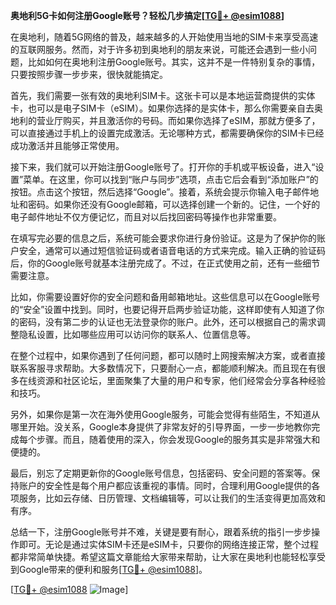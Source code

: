 **奥地利5G卡如何注册Google账号？轻松几步搞定[[TG💪+ @esim1088](https://t.me/s/esim1088)]**

在奥地利，随着5G网络的普及，越来越多的人开始使用当地的SIM卡来享受高速的互联网服务。然而，对于许多初到奥地利的朋友来说，可能还会遇到一些小问题，比如如何在奥地利注册Google账号。其实，这并不是一件特别复杂的事情，只要按照步骤一步步来，很快就能搞定。

首先，我们需要一张有效的奥地利SIM卡。这张卡可以是本地运营商提供的实体卡，也可以是电子SIM卡（eSIM）。如果你选择的是实体卡，那么你需要亲自去奥地利的营业厅购买，并且激活你的号码。而如果你选择了eSIM，那就方便多了，可以直接通过手机上的设置完成激活。无论哪种方式，都需要确保你的SIM卡已经成功激活并且能够正常使用。

接下来，我们就可以开始注册Google账号了。打开你的手机或平板设备，进入“设置”菜单。在这里，你可以找到“账户与同步”选项，点击它后会看到“添加账户”的按钮。点击这个按钮，然后选择“Google”。接着，系统会提示你输入电子邮件地址和密码。如果你还没有Google邮箱，可以选择创建一个新的。记住，一个好的电子邮件地址不仅方便记忆，而且对以后找回密码等操作也非常重要。

在填写完必要的信息之后，系统可能会要求你进行身份验证。这是为了保护你的账户安全，通常可以通过短信验证码或者语音电话的方式来完成。输入正确的验证码后，你的Google账号就基本注册完成了。不过，在正式使用之前，还有一些细节需要注意。

比如，你需要设置好你的安全问题和备用邮箱地址。这些信息可以在Google账号的“安全”设置中找到。同时，也要记得开启两步验证功能，这样即使有人知道了你的密码，没有第二步的认证也无法登录你的账户。此外，还可以根据自己的需求调整隐私设置，比如哪些应用可以访问你的联系人、位置信息等。

在整个过程中，如果你遇到了任何问题，都可以随时上网搜索解决方案，或者直接联系客服寻求帮助。大多数情况下，只要耐心一点，都能顺利解决。而且现在有很多在线资源和社区论坛，里面聚集了大量的用户和专家，他们经常会分享各种经验和技巧。

另外，如果你是第一次在海外使用Google服务，可能会觉得有些陌生，不知道从哪里开始。没关系，Google本身提供了非常友好的引导界面，一步一步地教你完成每个步骤。而且，随着使用的深入，你会发现Google的服务其实是非常强大和便捷的。

最后，别忘了定期更新你的Google账号信息，包括密码、安全问题的答案等。保持账户的安全性是每个用户都应该重视的事情。同时，合理利用Google提供的各项服务，比如云存储、日历管理、文档编辑等，可以让我们的生活变得更加高效和有序。

总结一下，注册Google账号并不难，关键是要有耐心，跟着系统的指引一步步操作即可。无论是通过实体SIM卡还是eSIM卡，只要你的网络连接正常，整个过程都非常简单快捷。希望这篇文章能给大家带来帮助，让大家在奥地利也能轻松享受到Google带来的便利和服务[[TG💪+ @esim1088](https://t.me/s/esim1088)]。

[[TG💪+ @esim1088](https://t.me/s/esim1088) ![Image](https://i.postimg.cc/4NQfJmqS/Snipaste-2025-05-13-00-14-12.png)]